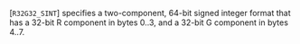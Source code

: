 [`R32G32_SINT`] specifies a two-component, 64-bit signed
integer format that has a 32-bit R component in bytes 0..3, and a 32-bit
G component in bytes 4..7.